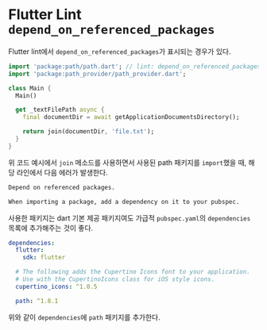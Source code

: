 # Flutter Lint `depend_on_referenced_packages`

Flutter lint에서 `depend_on_referenced_packages`가 표시되는 경우가 있다.

```dart
import 'package:path/path.dart'; // lint: depend_on_referenced_packages
import 'package:path_provider/path_provider.dart';

class Main {
  Main()

  get _textFilePath async {
    final documentDir = await getApplicationDocumentsDirectory();

    return join(documentDir, 'file.txt');
  }
}
```

위 코드 예시에서 `join` 메소드를 사용하면서 사용된 path 패키지를 `import`했을 때, 해당 라인에서 다음 에러가 발생한다.

```txt
Depend on referenced packages.

When importing a package, add a dependency on it to your pubspec.
```

사용한 패키지는 dart 기본 제공 패키지여도 가급적 `pubspec.yaml`의 `dependencies` 목록에 추가해주는 것이 좋다.

```yaml
dependencies:
  flutter:
    sdk: flutter

  # The following adds the Cupertino Icons font to your application.
  # Use with the CupertinoIcons class for iOS style icons.
  cupertino_icons: ^1.0.5

  path: ^1.8.1
```

위와 같이 `dependencies`에 `path` 패키지를 추가한다.
